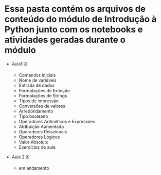 # Essa pasta contém os arquivos de conteúdo do módulo de Introdução à Python junto com os notebooks e atividades geradas durante o módulo
- Aula1 ☑️

  * Comandos iniciais
  * Nome de variáveis
  * Entrada de dados
  * Formatações de Exibição
  * Formatações de Strings
  * Tipos de impressão
  * Conversões de valores
  * Arredondamento
  * Tipo booleano
  * Operadores Aritméticos e Expressões
  * Atribuição Aumentada
  * Operadores Relacionais
  * Operadores Lógicos
  * Valor Absoluto
  * Exercícios de aula

- Aula 2 ⏳

  * em andamento

